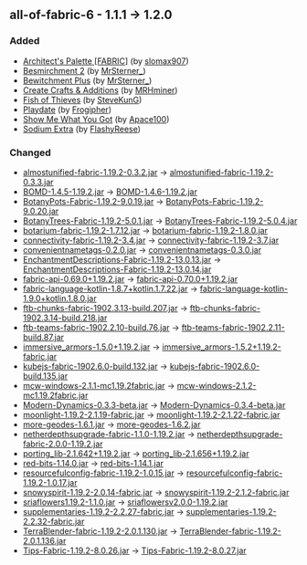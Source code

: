 ## all-of-fabric-6 - 1.1.1 -> 1.2.0

### Added

  * [Architect's Palette [FABRIC]](https://www.curseforge.com/minecraft/mc-mods/architects-palette-fabric) (by [slomax907](https://www.curseforge.com/members/slomax907/projects))
  * [Besmirchment 2](https://www.curseforge.com/minecraft/mc-mods/besmirchment-2) (by [MrSterner_](https://www.curseforge.com/members/MrSterner_/projects))
  * [Bewitchment Plus](https://www.curseforge.com/minecraft/mc-mods/bewitchment-plus) (by [MrSterner_](https://www.curseforge.com/members/MrSterner_/projects))
  * [Create Crafts & Additions](https://www.curseforge.com/minecraft/mc-mods/createaddition) (by [MRHminer](https://www.curseforge.com/members/MRHminer/projects))
  * [Fish of Thieves](https://www.curseforge.com/minecraft/mc-mods/fish-of-thieves) (by [SteveKunG](https://www.curseforge.com/members/SteveKunG/projects))
  * [Playdate](https://www.curseforge.com/minecraft/mc-mods/playdate) (by [Frogipher](https://www.curseforge.com/members/Frogipher/projects))
  * [Show Me What You Got](https://www.curseforge.com/minecraft/mc-mods/show-me-what-you-got) (by [Apace100](https://www.curseforge.com/members/Apace100/projects))
  * [Sodium Extra](https://www.curseforge.com/minecraft/mc-mods/sodium-extra) (by [FlashyReese](https://www.curseforge.com/members/FlashyReese/projects))

### Changed

  * [almostunified-fabric-1.19.2-0.3.2.jar](https://www.curseforge.com/minecraft/mc-mods/almost-unified/files/4136298) -> [almostunified-fabric-1.19.2-0.3.3.jar](https://www.curseforge.com/minecraft/mc-mods/almost-unified/files/4216383)
  * [BOMD-1.4.5-1.19.2.jar](https://www.curseforge.com/minecraft/mc-mods/bosses-of-mass-destruction/files/4136214) -> [BOMD-1.4.6-1.19.2.jar](https://www.curseforge.com/minecraft/mc-mods/bosses-of-mass-destruction/files/4175430)
  * [BotanyPots-Fabric-1.19.2-9.0.19.jar](https://www.curseforge.com/minecraft/mc-mods/botany-pots/files/4203033) -> [BotanyPots-Fabric-1.19.2-9.0.20.jar](https://www.curseforge.com/minecraft/mc-mods/botany-pots/files/4277154)
  * [BotanyTrees-Fabric-1.19.2-5.0.1.jar](https://www.curseforge.com/minecraft/mc-mods/botany-trees/files/3972028) -> [BotanyTrees-Fabric-1.19.2-5.0.4.jar](https://www.curseforge.com/minecraft/mc-mods/botany-trees/files/4183290)
  * [botarium-fabric-1.19.2-1.7.12.jar](https://www.curseforge.com/minecraft/mc-mods/botarium/files/4131976) -> [botarium-fabric-1.19.2-1.8.0.jar](https://www.curseforge.com/minecraft/mc-mods/botarium/files/4238811)
  * [connectivity-fabric-1.19.2-3.4.jar](https://www.curseforge.com/minecraft/mc-mods/connectivity/files/4162569) -> [connectivity-fabric-1.19.2-3.7.jar](https://www.curseforge.com/minecraft/mc-mods/connectivity/files/4226824)
  * [convenientnametags-0.2.0.jar](https://www.curseforge.com/minecraft/mc-mods/convenient-name-tags/files/3965735) -> [convenientnametags-0.3.0.jar](https://www.curseforge.com/minecraft/mc-mods/convenient-name-tags/files/4035470)
  * [EnchantmentDescriptions-Fabric-1.19.2-13.0.13.jar](https://www.curseforge.com/minecraft/mc-mods/enchantment-descriptions/files/4178476) -> [EnchantmentDescriptions-Fabric-1.19.2-13.0.14.jar](https://www.curseforge.com/minecraft/mc-mods/enchantment-descriptions/files/4277355)
  * [fabric-api-0.69.0+1.19.2.jar](https://www.curseforge.com/minecraft/mc-mods/fabric-api/files/4162908) -> [fabric-api-0.70.0+1.19.2.jar](https://www.curseforge.com/minecraft/mc-mods/fabric-api/files/4256084)
  * [fabric-language-kotlin-1.8.7+kotlin.1.7.22.jar](https://www.curseforge.com/minecraft/mc-mods/fabric-language-kotlin/files/4123973) -> [fabric-language-kotlin-1.9.0+kotlin.1.8.0.jar](https://www.curseforge.com/minecraft/mc-mods/fabric-language-kotlin/files/4276483)
  * [ftb-chunks-fabric-1902.3.13-build.207.jar](https://www.curseforge.com/minecraft/mc-mods/ftb-chunks-fabric/files/4145658) -> [ftb-chunks-fabric-1902.3.14-build.218.jar](https://www.curseforge.com/minecraft/mc-mods/ftb-chunks-fabric/files/4229130)
  * [ftb-teams-fabric-1902.2.10-build.76.jar](https://www.curseforge.com/minecraft/mc-mods/ftb-teams-fabric/files/4123417) -> [ftb-teams-fabric-1902.2.11-build.87.jar](https://www.curseforge.com/minecraft/mc-mods/ftb-teams-fabric/files/4229139)
  * [immersive_armors-1.5.0+1.19.2.jar](https://www.curseforge.com/minecraft/mc-mods/immersive-armors/files/4095708) -> [immersive_armors-1.5.2+1.19.2-fabric.jar](https://www.curseforge.com/minecraft/mc-mods/immersive-armors/files/4277697)
  * [kubejs-fabric-1902.6.0-build.132.jar](https://www.curseforge.com/minecraft/mc-mods/kubejs/files/4172185) -> [kubejs-fabric-1902.6.0-build.135.jar](https://www.curseforge.com/minecraft/mc-mods/kubejs/files/4238467)
  * [mcw-windows-2.1.1-mc1.19.2fabric.jar](https://www.curseforge.com/minecraft/mc-mods/macaws-windows/files/4203403) -> [mcw-windows-2.1.2-mc1.19.2fabric.jar](https://www.curseforge.com/minecraft/mc-mods/macaws-windows/files/4271891)
  * [Modern-Dynamics-0.3.3-beta.jar](https://www.curseforge.com/minecraft/mc-mods/modern-dynamics/files/3995925) -> [Modern-Dynamics-0.3.4-beta.jar](https://www.curseforge.com/minecraft/mc-mods/modern-dynamics/files/4263715)
  * [moonlight-1.19.2-2.1.19-fabric.jar](https://www.curseforge.com/minecraft/mc-mods/selene/files/4174745) -> [moonlight-1.19.2-2.1.22-fabric.jar](https://www.curseforge.com/minecraft/mc-mods/selene/files/4276491)
  * [more-geodes-1.6.1.jar](https://www.curseforge.com/minecraft/mc-mods/emerald-geodes/files/4162492) -> [more-geodes-1.6.2.jar](https://www.curseforge.com/minecraft/mc-mods/emerald-geodes/files/4257705)
  * [netherdepthsupgrade-fabric-1.1.0-1.19.2.jar](https://www.curseforge.com/minecraft/mc-mods/nether-depths-upgrade/files/4010353) -> [netherdepthsupgrade-fabric-2.0.0-1.19.2.jar](https://www.curseforge.com/minecraft/mc-mods/nether-depths-upgrade/files/4271272)
  * [porting_lib-2.1.642+1.19.2.jar](https://www.curseforge.com/minecraft/mc-mods/porting-lib/files/4183465) -> [porting_lib-2.1.656+1.19.2.jar](https://www.curseforge.com/minecraft/mc-mods/porting-lib/files/4248408)
  * [red-bits-1.14.0.jar](https://www.curseforge.com/minecraft/mc-mods/red-bits/files/3846150) -> [red-bits-1.14.1.jar](https://www.curseforge.com/minecraft/mc-mods/red-bits/files/4240810)
  * [resourcefulconfig-fabric-1.19.2-1.0.15.jar](https://www.curseforge.com/minecraft/mc-mods/resourceful-config/files/4171932) -> [resourcefulconfig-fabric-1.19.2-1.0.17.jar](https://www.curseforge.com/minecraft/mc-mods/resourceful-config/files/4257384)
  * [snowyspirit-1.19.2-2.0.14-fabric.jar](https://www.curseforge.com/minecraft/mc-mods/snowy-spirit/files/4191564) -> [snowyspirit-1.19.2-2.1.2-fabric.jar](https://www.curseforge.com/minecraft/mc-mods/snowy-spirit/files/4277736)
  * [sriaflowers1.19.2-1.1.0.jar](https://www.curseforge.com/minecraft/mc-mods/srias-flowers/files/4029788) -> [sriaflowersv2.0.0-1.19.2.jar](https://www.curseforge.com/minecraft/mc-mods/srias-flowers/files/4240559)
  * [supplementaries-1.19.2-2.2.27-fabric.jar](https://www.curseforge.com/minecraft/mc-mods/supplementaries/files/4172002) -> [supplementaries-1.19.2-2.2.32-fabric.jar](https://www.curseforge.com/minecraft/mc-mods/supplementaries/files/4279373)
  * [TerraBlender-fabric-1.19.2-2.0.1.130.jar](https://www.curseforge.com/minecraft/mc-mods/terrablender-fabric/files/4095396) -> [TerraBlender-fabric-1.19.2-2.0.1.136.jar](https://www.curseforge.com/minecraft/mc-mods/terrablender-fabric/files/4205731)
  * [Tips-Fabric-1.19.2-8.0.26.jar](https://www.curseforge.com/minecraft/mc-mods/tips/files/4203039) -> [Tips-Fabric-1.19.2-8.0.27.jar](https://www.curseforge.com/minecraft/mc-mods/tips/files/4277193)

